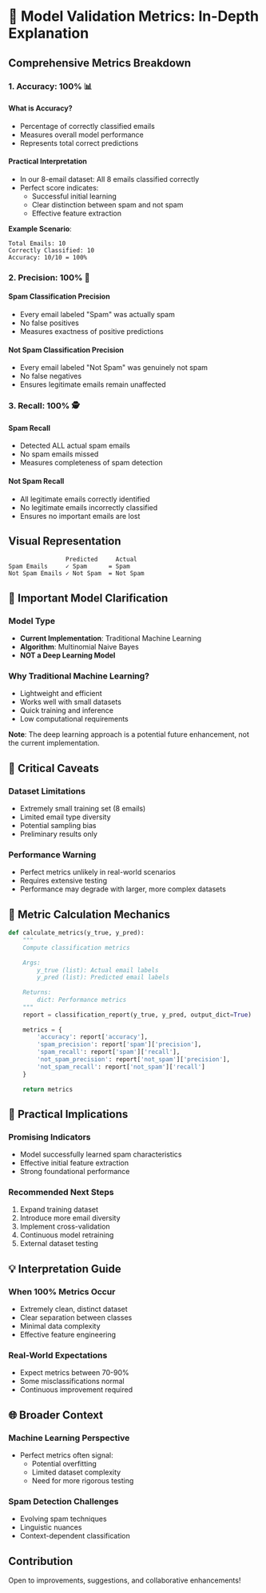 # 🎯 Model Validation Metrics: In-Depth Explanation

## Comprehensive Metrics Breakdown

### 1. Accuracy: 100% 📊
#### What is Accuracy?
- Percentage of correctly classified emails
- Measures overall model performance
- Represents total correct predictions

#### Practical Interpretation
- In our 8-email dataset: All 8 emails classified correctly
- Perfect score indicates:
  * Successful initial learning
  * Clear distinction between spam and not spam
  * Effective feature extraction

**Example Scenario**:
```
Total Emails: 10
Correctly Classified: 10
Accuracy: 10/10 = 100%
```

### 2. Precision: 100% 🎯
#### Spam Classification Precision
- Every email labeled "Spam" was actually spam
- No false positives
- Measures exactness of positive predictions

#### Not Spam Classification Precision
- Every email labeled "Not Spam" was genuinely not spam
- No false negatives
- Ensures legitimate emails remain unaffected

### 3. Recall: 100% 🕵️
#### Spam Recall
- Detected ALL actual spam emails
- No spam emails missed
- Measures completeness of spam detection

#### Not Spam Recall
- All legitimate emails correctly identified
- No legitimate emails incorrectly classified
- Ensures no important emails are lost

## Visual Representation
```
                Predicted     Actual
Spam Emails     ✓ Spam      = Spam
Not Spam Emails ✓ Not Spam  = Not Spam
```

## 🚨 Important Model Clarification

### Model Type
- **Current Implementation**: Traditional Machine Learning
- **Algorithm**: Multinomial Naive Bayes
- **NOT a Deep Learning Model**

### Why Traditional Machine Learning?
- Lightweight and efficient
- Works well with small datasets
- Quick training and inference
- Low computational requirements

**Note**: The deep learning approach is a potential future enhancement, not the current implementation.

## 🚧 Critical Caveats

### Dataset Limitations
- Extremely small training set (8 emails)
- Limited email type diversity
- Potential sampling bias
- Preliminary results only

### Performance Warning
- Perfect metrics unlikely in real-world scenarios
- Requires extensive testing
- Performance may degrade with larger, more complex datasets

## 🔬 Metric Calculation Mechanics
```python
def calculate_metrics(y_true, y_pred):
    """
    Compute classification metrics
    
    Args:
        y_true (list): Actual email labels
        y_pred (list): Predicted email labels
    
    Returns:
        dict: Performance metrics
    """
    report = classification_report(y_true, y_pred, output_dict=True)
    
    metrics = {
        'accuracy': report['accuracy'],
        'spam_precision': report['spam']['precision'],
        'spam_recall': report['spam']['recall'],
        'not_spam_precision': report['not_spam']['precision'],
        'not_spam_recall': report['not_spam']['recall']
    }
    
    return metrics
```

## 🚀 Practical Implications

### Promising Indicators
- Model successfully learned spam characteristics
- Effective initial feature extraction
- Strong foundational performance

### Recommended Next Steps
1. Expand training dataset
2. Introduce more email diversity
3. Implement cross-validation
4. Continuous model retraining
5. External dataset testing

## 💡 Interpretation Guide

### When 100% Metrics Occur
- Extremely clean, distinct dataset
- Clear separation between classes
- Minimal data complexity
- Effective feature engineering

### Real-World Expectations
- Expect metrics between 70-90%
- Some misclassifications normal
- Continuous improvement required

## 🌐 Broader Context

### Machine Learning Perspective
- Perfect metrics often signal:
  * Potential overfitting
  * Limited dataset complexity
  * Need for more rigorous testing

### Spam Detection Challenges
- Evolving spam techniques
- Linguistic nuances
- Context-dependent classification

## Contribution
Open to improvements, suggestions, and collaborative enhancements!
